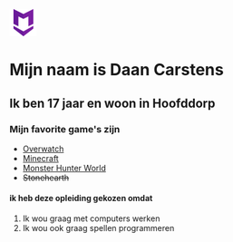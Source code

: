  
![alt text](https://github.com/adam-p/markdown-here/raw/master/src/common/images/icon48.png "Logo Title Text 1")

# Mijn naam is Daan Carstens

## Ik ben 17 jaar en woon in Hoofddorp

### Mijn favorite game's zijn
 
* [Overwatch](https://playoverwatch.com/en-us/)
* [Minecraft](https://www.minecraft.net/nl-nl/) 
* [Monster Hunter World](https://www.monsterhunterworld.com/)
* ~~Stonehearth~~

#### ik heb deze opleiding gekozen omdat
1. Ik wou graag met computers werken
2. Ik wou ook graag spellen programmeren







